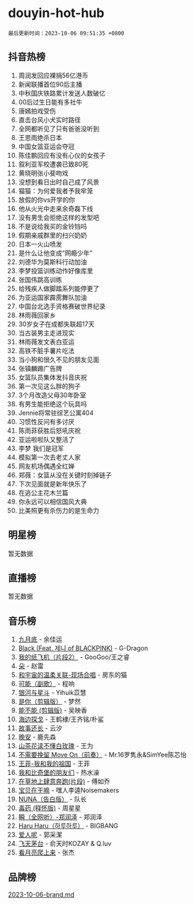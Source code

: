 # douyin-hot-hub

`最后更新时间：2023-10-06 09:51:35 +0800`

## 抖音热榜

1. 周润发回应裸捐56亿港币
1. 新闻联播首位90后主播
1. 中秋国庆铁路累计发送人数破亿
1. 00后过生日能有多社牛
1. 唐嫣拍戏受伤
1. 直击台风小犬实时路径
1. 全网都听见了只有爸爸没听到
1. 王思雨绝杀日本
1. 中国女篮亚运会夺冠
1. 陈佳鹏回应有没有心仪的女孩子
1. 叙利亚军校遭袭已致80死
1. 黄晓明张小斐吻戏
1. 没想到看日出时自己成了风景
1. 猫猫：为何爱我者予我牢笼
1. 放假的你vs开学的你
1. 他从火光中走来余奇磊下线
1. 没有男生会拒绝这样的发型吧
1. 不是说给我买的金铃铛吗
1. 假期亲戚群里的扫兴奶奶
1. 日本一火山喷发
1. 是什么让他变成“网瘾少年”
1. 刘德华为莫斯科行动加油
1. 李梦投篮训练动作好像库里
1. 张国伟跳高训练
1. 给残疾人做脚踏系列能停更了
1. 为亚运国家霹雳舞队加油
1. 中国台北选手资格赛破世界纪录
1. 林雨薇回家乡
1. 30岁女子在成都失联超17天
1. 当古装男主走进现实
1. 林雨薇发文表白亚运
1. 高铁不脏手薯片吃法
1. 当小狗和很久不见的朋友见面
1. 张镇麟踢广告牌
1. 女篮队员集体发抖音庆祝
1. 第一次见这么胖的狗子
1. 3个月改造父母30年卧室
1. 有男生能拒绝这个玩具吗
1. Jennie将常驻综艺公寓404
1. 习惯性反问有多讨厌
1. 陈雨菲获胜后怒吼庆祝
1. 亚运啦啦队又整活了
1. 李梦 我们是冠军
1. 模拟第一次去老丈人家
1. 网友机场偶遇全红婵
1. 郑薇：女篮从没在关键时刻掉链子
1. 下次见面就是新年快乐了
1. 在逃公主花木兰篇
1. 你永远可以相信国风大典
1. 比美照更有杀伤力的是生命力

## 明星榜

暂无数据

## 直播榜

暂无数据

## 音乐榜

1. [九月底](https://sf3-cdn-tos.douyinstatic.com/obj/tos-cn-ve-2774/oMfewG4PDTFhF8iz3OGQ7ABH5i6fCgnMaoCbzZ) - 余佳运
1. [Black (Feat. 제니 of BLACKPINK)](https://sf6-cdn-tos.douyinstatic.com/obj/tos-cn-ve-2774/2eb92e2debbe4fe0a552bc099aef7f28) - G-Dragon
1. [我的纸飞机（片段2）](https://sf3-cdn-tos.douyinstatic.com/obj/tos-cn-ve-2774/oM2ZrKcg2CD5AeRB2gkeXOFB1IxAGJdZPazYHf) - GooGoo/王之睿
1. [朵](https://sf3-cdn-tos.douyinstatic.com/obj/tos-cn-ve-2774/932f5bdfcd7c47b880525e92ab8a4999) - 赵雷
1. [和宇宙的温柔关联-现场合唱](https://sf3-cdn-tos.douyinstatic.com/obj/tos-cn-ve-2774/o0hONGDYQBgk0e5bqDeQOonVmncA6tC2nBwZLT) - 房东的猫
1. [可能（副歌）](https://sf3-cdn-tos.douyinstatic.com/obj/tos-cn-ve-2774/cde1731888894259b333569393c2fb51) - 程响
1. [银河与星斗](https://sf3-cdn-tos.douyinstatic.com/obj/tos-cn-ve-2774/3cc0bf5f0ef140f7b6743a631bcf3c58) - Yihuik苡慧
1. [是你（剪辑版）](https://sf6-cdn-tos.douyinstatic.com/obj/tos-cn-ve-2774/46019dae783c4c969944217fe1cfafc4) - 梦然
1. [能不能 (剪辑版)](https://sf6-cdn-tos.douyinstatic.com/obj/tos-cn-ve-2774/fc4a6c45b4a34277ba4088e1d7fdff98) - 吴映香
1. [海边探戈](https://sf3-cdn-tos.douyinstatic.com/obj/tos-cn-ve-2774/os9gE0VQCGqt6VQkZDyBBYvfSDY0QFe3vVmubn) - 王鹤棣/王齐铭/朴鲨
1. [故事还长](https://sf3-cdn-tos.douyinstatic.com/obj/tos-cn-ve-2774/30a26758c8594f0ab81ac675c33ee2c5) - 云汐
1. [晚安](https://sf6-cdn-tos.douyinstatic.com/obj/tos-cn-ve-2774/a724c5e224464218839820f4e4fd632f) - 鹿先森
1. [山茶花读不懂白玫瑰](https://sf6-cdn-tos.douyinstatic.com/obj/tos-cn-ve-2774/osfn8B7DktrRHEPJgPCfDbw7QDQEkwC16BxZg9) - 王为
1. [不需要挽留 Move On（前奏）](https://sf3-cdn-tos.douyinstatic.com/obj/tos-cn-ve-2774/ooCBhgCCkF4nExzQL9WZSUbitfA8IsDkgQIYhe) - Mr.16罗隽永&SimYee陈芯怡
1. [王菲-我和我的祖国](https://sf3-cdn-tos.douyinstatic.com/obj/tos-cn-ve-2774/3ef0f373017541e18566595c96123cab) - 王菲
1. [我和比奇堡的朋友们](https://sf6-cdn-tos.douyinstatic.com/obj/tos-cn-ve-2774/f0505db981ea4a6d91453a15924a82aa) - 热水澡
1. [在草地上肆意奔跑(片段)](https://sf3-cdn-tos.douyinstatic.com/obj/tos-cn-ve-2774/8831d494742f45dabdfa8adb8b817259) - 傅如乔
1. [宝贝在干嘛](https://sf6-cdn-tos.douyinstatic.com/obj/tos-cn-ve-2774/okW4hBCfJI5B2ZEgTCtikhMW7IafzNrBQIYkpJ) - 嘿人李逵Noisemakers
1. [NUNA（告白版）](https://sf6-cdn-tos.douyinstatic.com/obj/tos-cn-ve-2774/a65828cbd8ce41a78a430a58b49f4feb) - 队长
1. [毒药 (释怀版)](https://sf6-cdn-tos.douyinstatic.com/obj/tos-cn-ve-2774/oYILMEAzspdZBIzy4frJNB8ZHPHWAhiwowd4Ad) - 周星星
1. [瞬（全网听）-郑润泽](https://sf6-cdn-tos.douyinstatic.com/obj/tos-cn-ve-2774/o4Vb9eJZClCZTnRQYy0BRSeHGrDtrkrQgIBvQt) - 郑润泽
1. [Haru Haru（하루하루）](https://sf6-cdn-tos.douyinstatic.com/obj/tos-cn-ve-2774/940c04aa98154ee7bdbaaa2ad9f28aec) - BIGBANG
1. [爱人呢](https://sf6-cdn-tos.douyinstatic.com/obj/tos-cn-ve-2774/2041dc10f3c442f1992b439a00eaf2ba) - 郭采潔
1. [飞天茅台](https://sf3-cdn-tos.douyinstatic.com/obj/tos-cn-ve-2774/o4GhTV5kIuMWmC2Ai1WzNglssgBfQaqQCSLxUU) - 俞天时KOZAY & Q.luv
1. [看月亮爬上来](https://sf6-cdn-tos.douyinstatic.com/obj/tos-cn-ve-2774/356c324112764016b25295e535f2daf0) - 张杰

## 品牌榜

[2023-10-06-brand.md](2023-10-06-brand.md)
